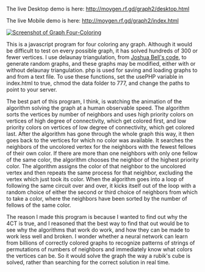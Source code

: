 The live Desktop demo is here:
http://moygen.rf.gd/graph2/desktop.html

The live Mobile demo is here:
http://moygen.rf.gd/graph2/index.html

[![Screenshot of Graph Four-Coloring](http://moygen.rf.gd/graph2/Screenshot_47.png)](http://moygen.rf.gd/graph2/desktop.html)

This is a javascript program for four coloring any graph. Although it would be difficult to test on every possible graph, it has solved hundreds of 300 or fewer vertices. I use delaunay triangulation, from [Joshua Bell's code](https://travellermap.com/tmp/delaunay.js), to generate random graphs, and these graphs may be modified, either with or without delaunay triangulation. php is used for saving and loading graphs to and from a text file. To use these functions, set the usePHP variable in index.html to true, chmod the data folder to 777, and change the paths to point to your server.

The best part of this program, I think, is watching the animation of the algorithm solving the graph at a human observable speed. The algorithm sorts the vertices by number of neighbors and uses high priority colors on vertices of high degree of connectivity, which get colored first, and low priority colors on vertices of low degree of connectivity, which get colored last. After the algorithm has gone through the whole graph this way, it then goes back to the vertices for which no color was available. It searches the neighbors of the uncolored vertex for the neighbors with the fewest fellows of their own color. If there are more than one neighbors with only one fellow of the same color, the algorithm chooses the neighbor of the highest priority color. The algorithm assigns the color of that neighbor to the uncolored vertex and then repeats the same process for that neighbor, excluding the vertex which just took its color. When the algorithm goes into a loop of following the same circuit over and over, it kicks itself out of the loop with a random choice of either the second or third choice of neighbors from which to take a color, where the neighbors have been sorted by the number of fellows of the same color.

The reason I made this program is because I wanted to find out why the 4CT is true, and I reasoned that the best way to find that out would be to see why the algorithms that work do work, and how they can be made to work less well and broken. I wonder whether a neural network can learn from billions of correctly colored graphs to recognize patterns of strings of permutations of numbers of neighbors and immediately know what colors the vertices can be. So it would solve the graph the way a rubik's cube is solved, rather than searching for the correct solution in real time.


